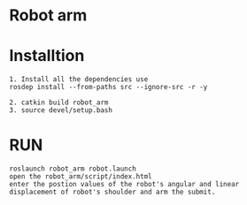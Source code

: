 # Robot arm

# Installtion   
    1. Install all the dependencies use
    rosdep install --from-paths src --ignore-src -r -y

    2. catkin build robot_arm 
    3. source devel/setup.bash
# RUN
    roslaunch robot_arm robot.launch
    open the robot_arm/script/index.html 
    enter the postion values of the robot's angular and linear displacement of robot's shoulder and arm the submit.